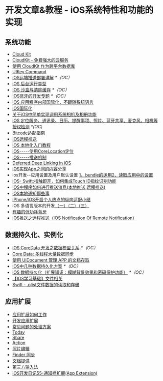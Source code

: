 # 开发文章&教程 - iOS系统特性和功能的实现
## 系统功能
- [Cloud Kit][1]
- [CloudKit - 免费强大的云服务][2]
- [使用 CloudKit 作为跨平台数据库][3]
- [UIKey Command][4]
- [iOS远端推送部署详解][5] _\*（OC）_
- [iOS 后台运行类型][6]
- [IOS 沙盒与清除缓存][7] _\*（OC）_
- [IOS蓝牙的开发专题][8] _\*（OC）_
- [iOS 应用程序内部国际化，不跟随系统语言][9]
- [iOS国际化][10]
- [关于iOS中简单实现调用系统相机及相册功能][11]
- [iOS 定位服务、通讯录、日历、提醒事项、照片、蓝牙共享、麦克风、相机等授权检测][12] _\*(OC)_
- [Bitcode适配指南][13]
- [IOS远程推送][14]
- [iOS 本地化入门教程][15]
- [iOS-----使用CoreLocation定位][16]
- [iOS-----推送机制][17]
- [Deferred Deep Linking in iOS][18]
- [iOS实现App之间的内容分享][19]
- ios开发--应用设置及用户默认设置 [1、bundle的运用][20][2、读取应用中的设置][21]
- [iOS- Swift:指触即开，如何集成Touch ID指纹识别功能][22]
- [IOS中程序如何进行推送消息(本地推送,远程推送)][23]
- [iOS本地通知那些事][24]
- [iPhone/iOS开启个人热点的纵向适配小结][25]
- iOS 多语言版本的开发[（一）][26][（二）][27][（三）][28]
- [有趣的低功耗蓝牙][29]
- [iOS推送之远程推送（iOS Notification Of Remote Notification）][30]

## 数据持久化、实例化
- [iOS CoreData 开发之数据模型关系][31] _\*（OC）_
- [Core Data: 多线程大量数据同步][32]
- [使用 UIDocument 管理 APP 的文档存取][33]
- [iOS中几种数据持久化方案][34] _\*（OC）_
- [iOS 数据持久化（扩展知识：模糊背景效果和密码保护功能）][35] _\*（OC）_
- [【IOS学习基础】文件相关][36]
- [Swift - .plist文件数据的读取和存储][37]


## 应用扩展
- [应用扩展如何工作][38]
- [开发应用扩展][39]
- [常见问题的处理方案][40]
- [Today][41]
- [Share][42]
- [Action][43]
- [照片编辑][44]
- [Finder 同步][45]
- [文档提供][46]
- [第三方输入法][47]
- [iOS开发日记55-通知栏扩展(App Extension)][48]

[1]:	http://nshipster.cn/cloudkit/
[2]:	http://swiftcafe.io/2015/11/13/cafe-time-cloudkit/
[3]:	http://tips.producter.io/shi-yong-cloudkit-zuo-wei-kua-ping-tai-shu-ju-ku/
[4]:	http://nshipster.cn/uikeycommand/
[5]:	http://hechen.info/2015/07/30/iOS-Push-Notification/
[6]:	http://www.cnblogs.com/maomishen/p/4933617.html
[7]:	http://www.cnblogs.com/jerehedu/p/4930593.html "IOS 沙盒与清除缓存"
[8]:	http://liuyanwei.jumppo.com/2015/07/17/ios-BLE-0.html
[9]:	http://www.cnblogs.com/jgCho/p/4958215.html "iOS 应用程序内部国际化，不跟随系统语言"
[10]:	http://mokai.github.io/2015/10/iOS%E5%9B%BD%E9%99%85%E5%8C%96/ "iOS国际化"
[11]:	http://www.jianshu.com/p/e70a184d1f32 "关于iOS中简单实现调用系统相机及相册功能"
[12]:	http://www.cnblogs.com/CocoonJin/p/4959877.html "iOS 定位服务、通讯录、日历、提醒事项、照片、蓝牙共享、麦克风、相机等授权检测"
[13]:	http://dzpqzb.com/2015/11/19/bitcode-open.html
[14]:	http://www.goofyy.com/blog/ios%e8%bf%9c%e7%a8%8b%e6%8e%a8%e9%80%81/ "IOS远程推送"
[15]:	http://segmentfault.com/a/1190000004182437 "iOS 本地化入门教程"
[16]:	http://www.cnblogs.com/congli0220/p/5078187.html "iOS-----使用CoreLocation定位"
[17]:	http://www.cnblogs.com/congli0220/p/5085540.html "iOS-----推送机制"
[18]:	http://tech.glowing.com/cn/deferred-deep-linking-and-branch-sdk-in-ios/ "Deferred Deep Linking in iOS"
[19]:	http://www.jianshu.com/p/88a08d66894f "iOS实现App之间的内容分享"
[20]:	http://www.cnblogs.com/azuo/p/5090718.html "ios开发--应用设置及用户默认设置【1、bundle的运用】"
[21]:	http://www.cnblogs.com/azuo/p/5098544.html "ios开发--应用设置及用户默认设置【2、读取应用中的设置】"
[22]:	http://www.cnblogs.com/qingche/p/5099333.html "iOS- Swift:指触即开，如何集成Touch ID指纹识别功能"
[23]:	http://www.cnblogs.com/wolfhous/p/5135711.html "IOS中程序如何进行推送消息(本地推送,远程推送)"
[24]:	http://segmentfault.com/a/1190000004295616 "iOS  本地通知那些事"
[25]:	http://blog.csdn.net/phunxm/article/details/42967035 "iPhone/iOS开启个人热点的纵向适配小结"
[26]:	http://www.devashen.com/blog/2016/01/14/localized01/ "iOS 多语言版本的开发（一）"
[27]:	http://www.devashen.com/blog/2016/01/15/localized02/ "iOS 多语言版本的开发（二）"
[28]:	http://www.devashen.com/blog/2016/01/18/localized03/ "iOS 多语言版本的开发（三）"
[29]:	http://www.cocoachina.com/ios/20160218/15307.html
[30]:	http://www.jianshu.com/p/4b947569a548 "iOS推送之远程推送（iOS Notification Of Remote Notification）"
[31]:	http://www.cnblogs.com/wws19125/p/5191218.html "iOS CoreData 开发之数据模型关系"
[32]:	http://www.jianshu.com/p/37ab8f336f76
[33]:	http://swiftcafe.io/2015/11/14/uidocument/
[34]:	http://www.cnblogs.com/allencelee/p/4975622.html "iOS中几种数据持久化方案"
[35]:	http://www.cnblogs.com/huangjianwu/p/4989573.html "iOS 数据持久化（扩展知识：模糊背景效果和密码保护功能）"
[36]:	http://www.cnblogs.com/silence-wzx/p/5140952.html "【IOS学习基础】文件相关"
[37]:	http://www.hangge.com/blog/cache/detail_888.html
[38]:	http://www.devtalking.com/articles/understand-how-an-extension-works/ "应用扩展如何工作"
[39]:	http://www.devtalking.com/articles/creating-an-app-extension/ "开发应用扩展"
[40]:	http://www.devtalking.com/articles/handling-common-scenarios/ "常见问题的处理方案"
[41]:	http://www.cocoachina.com/ios/20140904/9527.html "Today"
[42]:	http://www.cocoachina.com/ios/20140923/9728.html "Share"
[43]:	http://www.cocoachina.com/ios/20140929/9800.html "Action"
[44]:	http://www.cocoachina.com/ios/20141015/9918.html "照片编辑"
[45]:	http://www.jianshu.com/p/359e064ffe20 "Finder 同步"
[46]:	http://www.jianshu.com/p/2f45696b812b "文档提供"
[47]:	http://www.jianshu.com/p/987dfa9f3baf "第三方输入法"
[48]:	http://www.cnblogs.com/Twisted-Fate/p/5075813.html "iOS开发日记55-通知栏扩展(App Extension)"